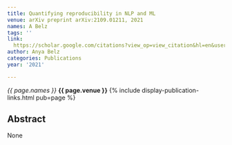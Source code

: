 ```yaml
---
title: Quantifying reproducibility in NLP and ML
venue: arXiv preprint arXiv:2109.01211, 2021
names: A Belz
tags: ''
link: 
  https://scholar.google.com/citations?view_op=view_citation&hl=en&user=trwwiW4AAAAJ&pagesize=100&sortby=pubdate&citation_for_view=trwwiW4AAAAJ:_B80troHkn4C
author: Anya Belz
categories: Publications
year: '2021'

---
```


*{{ page.names }}*
**{{ page.venue }}**
{% include display-publication-links.html pub=page %}
## Abstract

None